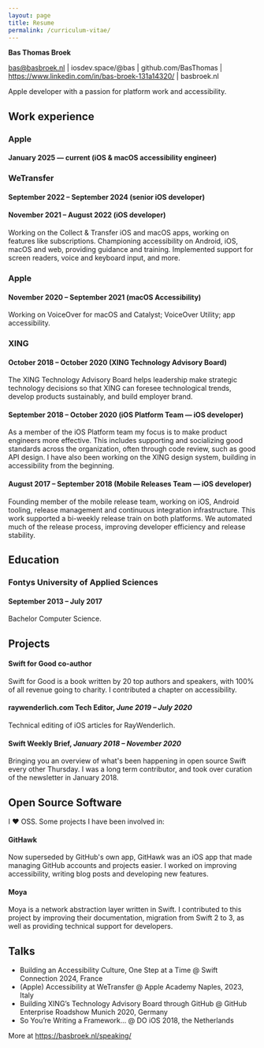 ```yaml
---
layout: page
title: Resume
permalink: /curriculum-vitae/
---
```


**Bas Thomas Broek**

bas@basbroek.nl | iosdev.space/@bas | github.com/BasThomas | https://www.linkedin.com/in/bas-broek-131a14320/ | basbroek.nl

Apple developer with a passion for platform work and accessibility.

## Work experience

### Apple

#### **January 2025 — current** (iOS & macOS accessibility engineer)

### WeTransfer

#### **September 2022 – September 2024** (senior iOS developer)
#### **November 2021 – August 2022** (iOS developer)

Working on the Collect & Transfer iOS and macOS apps, working on features like subscriptions.
Championing accessibility on Android, iOS, macOS and web, providing guidance
and training. Implemented support for screen readers, voice and keyboard input, and more.

### Apple

#### **November 2020 – September 2021** (macOS Accessibility)

Working on VoiceOver for macOS and Catalyst; VoiceOver Utility; app accessibility.

### XING

#### **October 2018 – October 2020** (XING Technology Advisory Board)

The XING Technology Advisory Board helps leadership make strategic
technology decisions so that XING can
foresee technological trends, develop products sustainably, and build employer brand.

#### **September 2018 – October 2020** (iOS Platform Team  — iOS developer)

As a member of the iOS Platform team my focus is to make product engineers more effective. This includes supporting and socializing good standards across the organization, often through code review, such as good API design. I have also been working on the XING design system, building in accessibility from the beginning.

#### **August 2017 – September 2018** (Mobile Releases Team — iOS developer)

Founding member of the mobile release team, working on iOS, Android tooling, release management and continuous
integration infrastructure. This work supported a bi-weekly release train on both platforms. We automated much of the release process, improving developer efficiency and release stability.

## Education

### Fontys University of Applied Sciences
#### **September 2013 – July 2017**

Bachelor Computer Science.

## Projects

#### Swift for Good co-author

Swift for Good is a book written by 20 top authors and speakers, with 100% of
all revenue going to charity. I contributed a chapter on accessibility.

#### raywenderlich.com Tech Editor, *June 2019 – July 2020*

Technical editing of iOS articles for RayWenderlich.

#### Swift Weekly Brief, *January 2018 – November 2020*

Bringing you an overview of what's been happening in open source Swift every other
Thursday. I was a long term contributor, and took over curation of the
newsletter in January 2018.

## Open Source Software
I ❤️ OSS. Some projects I have been involved in:

#### GitHawk

Now superseded by GitHub's own app, GitHawk was an iOS app that made managing GitHub accounts and projects easier. I worked on improving accessibility, writing blog posts and developing new features.

#### Moya
Moya is a network abstraction layer written in Swift. I contributed to
this project by improving their documentation, migration from Swift 2 to 3, as well as providing technical support for developers.

## Talks
- Building an Accessibility Culture, One Step at a Time @ Swift Connection 2024, France
- (Apple) Accessibility at WeTransfer @ Apple Academy Naples, 2023, Italy
- Building XING’s Technology Advisory Board through GitHub @ GitHub Enterprise Roadshow Munich 2020, Germany
- So You’re Writing a Framework... @ DO iOS 2018, the Netherlands

More at https://basbroek.nl/speaking/
